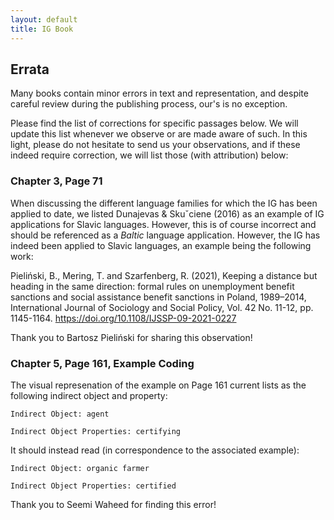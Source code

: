 ```yaml
---
layout: default
title: IG Book
---
```


## Errata

Many books contain minor errors in text and representation, and despite careful review during the publishing process, our's is no exception. 

Please find the list of corrections for specific passages below. We will update this list whenever we observe or are made aware of such. In this light, please do not hesitate to send us your observations, and if these indeed require correction, we will list those (with attribution) below:


### Chapter 3, Page 71

When discussing the different language families for which the IG has been applied to date, we listed Dunajevas & Skuˇciene (2016) as an example of IG applications for Slavic languages. However, this is of course incorrect and should be referenced as a *Baltic* language application. However, the IG has indeed been applied to Slavic languages, an example being the following work:

Pieliński, B., Mering, T. and Szarfenberg, R. (2021), Keeping a distance but heading in the same direction: formal rules on unemployment benefit sanctions and social assistance benefit sanctions in Poland, 1989–2014, International Journal of Sociology and Social Policy, Vol. 42 No. 11-12, pp. 1145-1164. https://doi.org/10.1108/IJSSP-09-2021-0227

Thank you to Bartosz Pieliński for sharing this observation!

### Chapter 5, Page 161, Example Coding

The visual represenation of the example on Page 161 current lists as the following indirect object and property:

`Indirect Object: agent`

`Indirect Object Properties: certifying`

It should instead read (in correspondence to the associated example):

`Indirect Object: organic farmer`

`Indirect Object Properties: certified`

Thank you to Seemi Waheed for finding this error!
